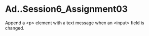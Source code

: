 # Ad..Session6_Assignment03
Append a &lt;p> element with a text message when an &lt;input> field is changed.
